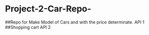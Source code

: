 # Project-2-Car-Repo-

##Repo for Make Model of Cars and with the price determinate. API 1 
##Shopping cart API 2 
